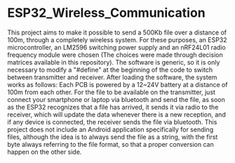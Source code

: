 # ESP32_Wireless_Communication
This project aims to make it possible to send a 500Kb file over a distance of 100m, through a completely wireless system. For these purposes, an ESP32 microcontroller, an LM2596 switching power supply and an nRF24L01 radio frequency module were chosen (The choices were made through decision matrices available in this repository). The software is generic, so it is only necessary to modify a "#define" at the beginning of the code to switch between transmitter and receiver. After loading the software, the system works as follows: Each PCB is powered by a 12~24V battery at a distance of 100m from each other. For the file to be available on the transmitter, just connect your smartphone or laptop via bluetooth and send the file, as soon as the ESP32 recognizes that a file has arrived, it sends it via radio to the receiver, which will update the data whenever there is a new reception, and if any device is connected, the receiver sends the file via bluetooth. This project does not include an Android application specifically for sending files, although the idea is to always send the file as a string, with the first byte always referring to the file format, so that a proper conversion can happen on the other side.
